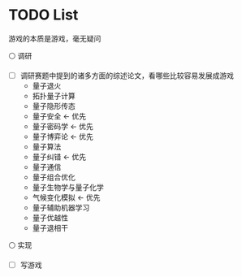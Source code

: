 # TODO List

游戏的本质是游戏，毫无疑问

⚪ 调研

- [ ] 调研赛题中提到的诸多方面的综述论文，看哪些比较容易发展成游戏
  - 量子退火
  - 拓扑量子计算
  - 量子隐形传态
  - 量子安全       <- 优先
  - 量子密码学     <- 优先
  - 量子博弈论     <- 优先
  - 量子算法
  - 量子纠错       <- 优先
  - 量子通信
  - 量子组合优化
  - 量子生物学与量子化学
  - 气候变化模拟    <- 优先
  - 量子辅助机器学习
  - 量子优越性
  - 量子退相干

⚪ 实现

- [ ] 写游戏
